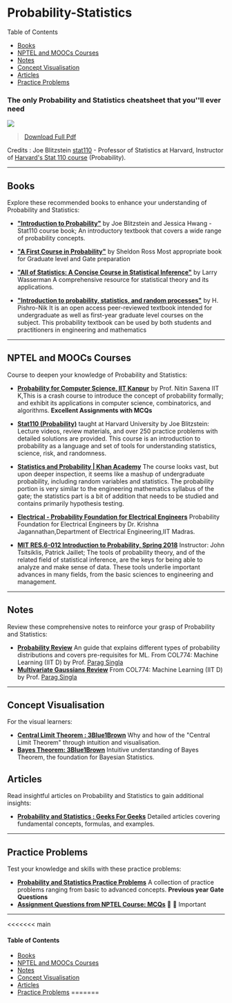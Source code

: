 # Probability-Statistics

Table of Contents
* [Books](#books)  
* [NPTEL and MOOCs Courses](#course)  
* [Notes](#notes)
* [Concept Visualisation](#concept-visualisation)
* [Articles](#articles)  
* [Practice Problems](#practice-problems)


### The only Probability and Statistics cheatsheet that you''ll ever need

[<img src="Data/Probability-Statistics/stat_cheatsheet.png">](http://www.wzchen.com/probability-cheatsheet)
> [Download Full Pdf](Data/Probability-Statistics/probability_cheatsheet.pdf)
 
Credits : Joe Blitzstein [stat110](https://twitter.com/stat110) - Professor of Statistics at Harvard, Instructor of [Harvard's Stat 110 course](https://projects.iq.harvard.edu/stat110/) (Probability).


---

## <a name="books"></a>Books

Explore these recommended books to enhance your understanding of Probability and Statistics:

- [**"Introduction to Probability"**](https://ia803404.us.archive.org/6/items/introduction-to-probability-joseph-k.-blitzstein-jessica-hwang/Introduction%20to%20Probability-Joseph%20K.%20Blitzstein%2C%20Jessica%20Hwang.pdf) by Joe Blitzstein and Jessica Hwang - Stat110 course book; 
  An introductory textbook that covers a wide range of probability concepts.

- [**"A First Course in Probability"**](Topic_Resources/Books/A-First-Course-in-Probability.pdf) by Sheldon Ross
Most appropriate book for Graduate level and Gate preparation
  
- [**"All of Statistics: A Concise Course in Statistical Inference"**](https://egrcc.github.io/docs/math/all-of-statistics.pdf) by  Larry Wasserman 
  A comprehensive resource for statistical theory and its applications.
  
- [**"Introduction to probability, statistics, and random processes"**](https://probabilitycourse.com/) by  H. Pishro-Nik
It is an open access peer-reviewed textbook intended for undergraduate as well as first-year graduate level courses on the subject. This probability textbook can be used by both students and practitioners in engineering and mathematics



---

## <a name="course"></a>NPTEL and MOOCs Courses

Course to deepen your knowledge of Probability and Statistics:

- **[Probability for Computer Science, IIT Kanpur](https://nptel.ac.in/courses/106104233)**
   by Prof. Nitin Saxena IIT K,This is a crash course to introduce the concept of probability formally; and exhibit its applications in computer science, combinatorics, and algorithms. **Excellent Assignments with MCQs**
  
- **[Stat110 (Probability)](https://www.youtube.com/playlist?list=PL2SOU6wwxB0uwwH80KTQ6ht66KWxbzTIo)**
   taught at Harvard University by Joe Blitzstein: Lecture videos, review materials, and over 250 practice problems with detailed solutions are provided. This course is an introduction to probability as a language and set of tools for understanding statistics, science, risk, and randomness.

- **[Statistics and Probability | Khan Academy](https://www.khanacademy.org/math/statistics-probability)**
The course looks vast, but upon deeper inspection, it seems like a mashup of undergraduate probability, including random variables and statistics. The probability portion is very similar to the engineering mathematics syllabus of the gate; the statistics part is a bit of addition that needs to be studied and contains primarily hypothesis testing.

- **[Electrical - Probability Foundation for Electrical Engineers](https://www.youtube.com/playlist?list=PLbMVogVj5nJQqGHrpAloTec_lOKsG-foc)**
Probability Foundation for Electrical Engineers by Dr. Krishna Jagannathan,Department of Electrical Engineering,IIT Madras.

- **[MIT RES.6-012 Introduction to Probability, Spring 2018](https://www.youtube.com/playlist?list=PLUl4u3cNGP60hI9ATjSFgLZpbNJ7myAg6)**
 Instructor: John Tsitsiklis, Patrick Jaillet; The tools of probability theory, and of the related field of statistical inference, are the keys for being able to analyze and make sense of data. These tools underlie important advances in many fields, from the basic sciences to engineering and management.

---

## <a name="notes"></a>Notes

Review these comprehensive notes to reinforce your grasp of Probability and Statistics:

- **[Probability Review](https://www.cse.iitd.ac.in/~parags/teaching/col774/review/prob.pdf)**
  An guide that explains different types of probability distributions and covers pre-requisites for ML.
  From COL774: Machine Learning (IIT D) by Prof. [Parag Singla](https://www.cse.iitd.ac.in/~parags/teaching.html)
- **[Multivariate Gaussians Review](https://www.cse.iitd.ac.in/~parags/teaching/col774/review/gaussians.pdf)**
  From COL774: Machine Learning (IIT D) by Prof. [Parag Singla](https://www.cse.iitd.ac.in/~parags/teaching.html)
---
## <a name="concept-visualisation"></a>Concept Visualisation
For the visual learners:
- **[Central Limit Theorem : 3Blue1Brown](https://youtube.com/playlist?list=PLZHQObOWTQDOMxJDswBaLu8xBMKxSTvg8&si=w_JVqrbbRgNmj3vF)**
  Why and how of the "Central Limit Theorem" through intuition and visualisation.
- **[Bayes Theorem: 3Blue1Brown](https://youtu.be/HZGCoVF3YvM?si=rauaOIif9cgXXgJl)**
  Intuitive understanding of Bayes Theorem, the foundation for Bayesian Statistics.

## <a name="articles"></a>Articles

Read insightful articles on Probability and Statistics to gain additional insights:

- **[Probability and Statistics : Geeks For Geeks](https://www.geeksforgeeks.org/probability-theory/)**
  Detailed articles covering fundamental concepts, formulas, and examples.
  
---

## <a name="practice-problems"></a>Practice Problems

Test your knowledge and skills with these practice problems:

- **[Probability and Statistics Practice Problems](https://www.geeksforgeeks.org/probability-gq/)**
  A collection of practice problems ranging from basic to advanced concepts. **Previous year Gate Questions**
- **[Assignment Questions from NPTEL Course: MCQs](https://nptel.ac.in/courses/106104233)** 🌟 🌟 Important

---

<<<<<<< main
#### <a name="table-of-contents"></a>Table of Contents

* [Books](#books)  
* [NPTEL and MOOCs Courses](#course)  
* [Notes](#notes)
* [Concept Visualisation](#concept-visualisation)
* [Articles](#articles)  
* [Practice Problems](#practice-problems)
=======
